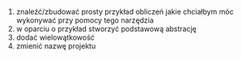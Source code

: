 1. znaleźć/zbudować prosty przykład obliczeń jakie chciałbym móc wykonywać przy pomocy tego narzędzia
1. w oparciu o przykład stworzyć podstawową abstrację
1. dodać wielowątkowość
1. zmienić nazwę projektu